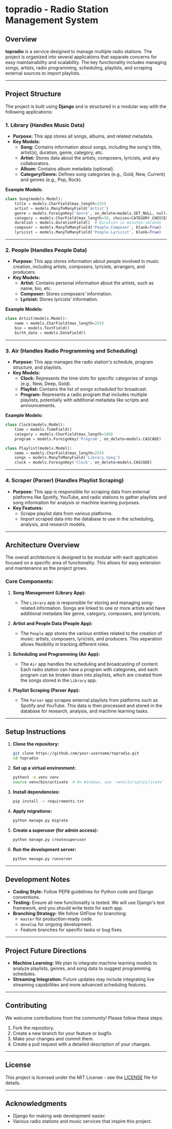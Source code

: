 
# topradio - Radio Station Management System

## Overview

**topradio** is a service designed to manage multiple radio stations. The project is organized into several applications that separate concerns for easy maintainability and scalability. The key functionality includes managing songs, artists, radio programming, scheduling, playlists, and scraping external sources to import playlists.

---

## Project Structure

The project is built using **Django** and is structured in a modular way with the following applications:

### **1. Library** (Handles Music Data)
- **Purpose:** This app stores all songs, albums, and related metadata.
- **Key Models:**
  - **Song:** Contains information about songs, including the song's title, artist(s), duration, genre, category, etc.
  - **Artist:** Stores data about the artists, composers, lyricists, and any collaborators.
  - **Album:** Contains album metadata (optional).
  - **Category/Genre:** Defines song categories (e.g., Gold, New, Current) and genres (e.g., Pop, Rock).
  
**Example Models:**
```python
class Song(models.Model):
    title = models.CharField(max_length=255)
    artist = models.ManyToManyField('Artist')
    genre = models.ForeignKey('Genre', on_delete=models.SET_NULL, null=True)
    category = models.CharField(max_length=50, choices=CATEGORY_CHOICES)
    duration = models.DurationField()  # Duration in minutes:seconds
    composer = models.ManyToManyField('People.Composer', blank=True)
    lyricist = models.ManyToManyField('People.Lyricist', blank=True)
```

---

### **2. People** (Handles People Data)
- **Purpose:** This app stores information about people involved in music creation, including artists, composers, lyricists, arrangers, and producers.
- **Key Models:**
  - **Artist:** Contains personal information about the artists, such as name, bio, etc.
  - **Composer:** Stores composers’ information.
  - **Lyricist:** Stores lyricists’ information.

**Example Models:**
```python
class Artist(models.Model):
    name = models.CharField(max_length=255)
    bio = models.TextField()
    birth_date = models.DateField()
```

---

### **3. Air** (Handles Radio Programming and Scheduling)
- **Purpose:** This app manages the radio station's schedule, program structure, and playlists.
- **Key Models:**
  - **Clock:** Represents the time slots for specific categories of songs (e.g., New, Deep, Gold).
  - **Playlist:** Contains the list of songs scheduled for broadcast.
  - **Program:** Represents a radio program that includes multiple playlists, potentially with additional metadata like scripts and announcements.

**Example Models:**
```python
class Clock(models.Model):
    time = models.TimeField()
    category = models.CharField(max_length=100)
    program = models.ForeignKey('Program', on_delete=models.CASCADE)

class Playlist(models.Model):
    name = models.CharField(max_length=255)
    songs = models.ManyToManyField('Library.Song')
    clock = models.ForeignKey('Clock', on_delete=models.CASCADE)
```

---

### **4. Scraper (Parser)** (Handles Playlist Scraping)
- **Purpose:** This app is responsible for scraping data from external platforms like Spotify, YouTube, and radio stations to gather playlists and song information for analysis or machine learning purposes.
- **Key Features:**
  - Scrape playlist data from various platforms.
  - Import scraped data into the database to use in the scheduling, analysis, and research models.

---

## Architecture Overview

The overall architecture is designed to be modular with each application focused on a specific area of functionality. This allows for easy extension and maintenance as the project grows.

### **Core Components:**

1. **Song Management (Library App):**
   - The `Library` app is responsible for storing and managing song-related information. Songs are linked to one or more artists and have additional metadata like genre, category, composers, and lyricists.

2. **Artist and People Data (People App):**
   - The `People` app stores the various entities related to the creation of music: artists, composers, lyricists, and producers. This separation allows flexibility in tracking different roles.

3. **Scheduling and Programming (Air App):**
   - The `Air` app handles the scheduling and broadcasting of content. Each radio station can have a program with categories, and each program can be broken down into playlists, which are created from the songs stored in the `Library` app.

4. **Playlist Scraping (Parser App):**
   - The `Parser` app scrapes external playlists from platforms such as Spotify and YouTube. This data is then processed and stored in the database for research, analysis, and machine learning tasks.

---

## Setup Instructions

1. **Clone the repository:**
   ```bash
   git clone https://github.com/your-username/topradio.git
   cd topradio
   ```

2. **Set up a virtual environment:**
   ```bash
   python3 -m venv venv
   source venv/bin/activate  # On Windows, use `venv\Scriptsctivate`
   ```

3. **Install dependencies:**
   ```bash
   pip install -r requirements.txt
   ```

4. **Apply migrations:**
   ```bash
   python manage.py migrate
   ```

5. **Create a superuser (for admin access):**
   ```bash
   python manage.py createsuperuser
   ```

6. **Run the development server:**
   ```bash
   python manage.py runserver
   ```

---

## Development Notes

- **Coding Style:** Follow PEP8 guidelines for Python code and Django conventions.
- **Testing:** Ensure all new functionality is tested. We will use Django's test framework, and you should write tests for each app.
- **Branching Strategy:** We follow GitFlow for branching:
  - `master` for production-ready code.
  - `develop` for ongoing development.
  - Feature branches for specific tasks or bug fixes.

---

## Project Future Directions

- **Machine Learning:** We plan to integrate machine learning models to analyze playlists, genres, and song data to suggest programming schedules.
- **Streaming Integration:** Future updates may include integrating live streaming capabilities and more advanced scheduling features.

---

## Contributing

We welcome contributions from the community! Please follow these steps:
1. Fork the repository.
2. Create a new branch for your feature or bugfix.
3. Make your changes and commit them.
4. Create a pull request with a detailed description of your changes.

---

## License

This project is licensed under the MIT License - see the [LICENSE](LICENSE) file for details.

---

## Acknowledgments

- Django for making web development easier.
- Various radio stations and music services that inspire this project.
